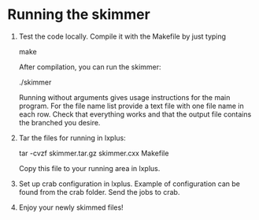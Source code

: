 # Running the skimmer

1) Test the code locally. Compile it with the Makefile by just typing

    make
 
   After compilation, you can run the skimmer:

   ./skimmer

   Running without arguments gives usage instructions for the main program. For the file name list provide a text file with one file name in each row. Check that everything works and that the output file contains the branched you desire.

2) Tar the files for running in lxplus:

    tar -cvzf skimmer.tar.gz skimmer.cxx Makefile

    Copy this file to your running area in lxplus.

3) Set up crab configuration in lxplus. Example of configuration can be found from the crab folder. Send the jobs to crab.

4) Enjoy your newly skimmed files!
